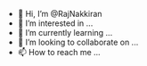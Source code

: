 - 👋 Hi, I’m @RajNakkiran
- 👀 I’m interested in ...
- 🌱 I’m currently learning ...
- 💞️ I’m looking to collaborate on ...
- 📫 How to reach me ...

<!---
RajNakkiran/RajNakkiran is a ✨ special ✨ repository because its `README.md` (this file) appears on your GitHub profile.
You can click the Preview link to take a look at your changes.
--->
